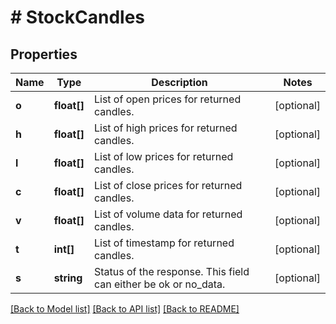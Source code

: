# # StockCandles

## Properties

Name | Type | Description | Notes
------------ | ------------- | ------------- | -------------
**o** | **float[]** | List of open prices for returned candles. | [optional] 
**h** | **float[]** | List of high prices for returned candles. | [optional] 
**l** | **float[]** | List of low prices for returned candles. | [optional] 
**c** | **float[]** | List of close prices for returned candles. | [optional] 
**v** | **float[]** | List of volume data for returned candles. | [optional] 
**t** | **int[]** | List of timestamp for returned candles. | [optional] 
**s** | **string** | Status of the response. This field can either be ok or no_data. | [optional] 

[[Back to Model list]](../../README.md#documentation-for-models) [[Back to API list]](../../README.md#documentation-for-api-endpoints) [[Back to README]](../../README.md)


